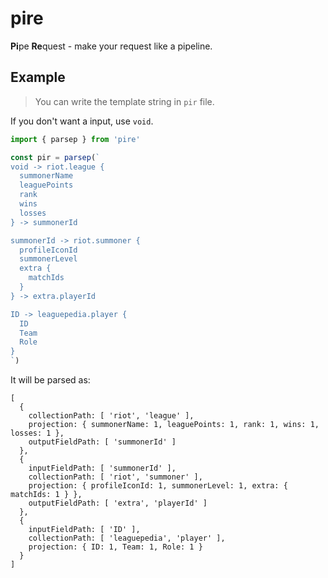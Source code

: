 # pire
**Pi**pe **Re**quest - make your request like a pipeline.

## Example
> You can write the template string in `pir` file.

If you don't want a input, use `void`.

```typescript
import { parsep } from 'pire'

const pir = parsep(`
void -> riot.league {
  summonerName
  leaguePoints
  rank
  wins
  losses
} -> summonerId

summonerId -> riot.summoner {
  profileIconId
  summonerLevel
  extra {
    matchIds
  }
} -> extra.playerId

ID -> leaguepedia.player {
  ID
  Team
  Role
}
`)
```

It will be parsed as:
```
[
  {
    collectionPath: [ 'riot', 'league' ],
    projection: { summonerName: 1, leaguePoints: 1, rank: 1, wins: 1, losses: 1 },
    outputFieldPath: [ 'summonerId' ]
  },
  {
    inputFieldPath: [ 'summonerId' ],
    collectionPath: [ 'riot', 'summoner' ],
    projection: { profileIconId: 1, summonerLevel: 1, extra: { matchIds: 1 } },
    outputFieldPath: [ 'extra', 'playerId' ]
  },
  {
    inputFieldPath: [ 'ID' ],
    collectionPath: [ 'leaguepedia', 'player' ],
    projection: { ID: 1, Team: 1, Role: 1 }
  }
]
```
